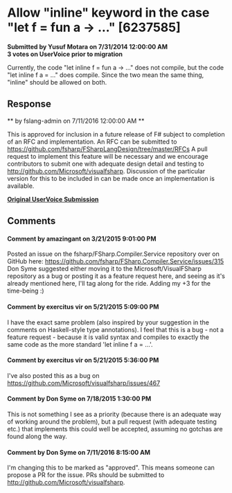 # Allow "inline" keyword in the case "let f = fun a -> ..." [6237585] #

**Submitted by Yusuf Motara on 7/31/2014 12:00:00 AM**  
**3 votes on UserVoice prior to migration**  

Currently, the code "let inline f = fun a -> ..." does not compile, but the code "let inline f a = ..." does compile. Since the two mean the same thing, "inline" should be allowed on both.



## Response ##
** by fslang-admin on 7/11/2016 12:00:00 AM **

This is approved for inclusion in a future release of F# subject to completion of an RFC and implementation.
An RFC can be submitted to https://github.com/fsharp/FSharpLangDesign/tree/master/RFCs
A pull request to implement this feature will be necessary and we encourage contributors to submit one with adequate design detail and testing to http://github.com/Microsoft/visualfsharp.
Discussion of the particular version for this to be included in can be made once an implementation is available.


**[Original UserVoice Submission](https://fslang.uservoice.com/forums/245727-f-language/suggestions/6237585)**


## Comments ##


#### Comment by amazingant on 3/21/2015 9:01:00 PM ####
Posted an issue on the fsharp/FSharp.Compiler.Service repository over on GitHub here:
https://github.com/fsharp/FSharp.Compiler.Service/issues/315
Don Syme suggested either moving it to the Microsoft/VisualFSharp repository as a bug or posting it as a feature request here, and seeing as it's already mentioned here, I'll tag along for the ride.
Adding my +3 for the time-being :)


#### Comment by exercitus vir on 5/21/2015 5:09:00 PM ####
I have the exact same problem (also inspired by your suggestion in the comments on Haskell-style type annotations).
I feel that this is a bug - not a feature request - because it is valid syntax and compiles to exactly the same code as the more standard 'let inline f a = ...'.


#### Comment by exercitus vir on 5/21/2015 5:36:00 PM ####
I've also posted this as a bug on https://github.com/Microsoft/visualfsharp/issues/467


#### Comment by Don Syme on 7/18/2015 1:30:00 PM ####
This is not something I see as a priority (because there is an adequate way of working around the problem), but a pull request (with adequate testing etc.) that implements this could well be accepted, assuming no gotchas are found along the way.


#### Comment by Don Syme on 7/11/2016 8:15:00 AM ####
I'm changing this to be marked as "approved". This means someone can propose a PR for the issue. PRs should be submitted to http://github.com/Microsoft/visualfsharp.

